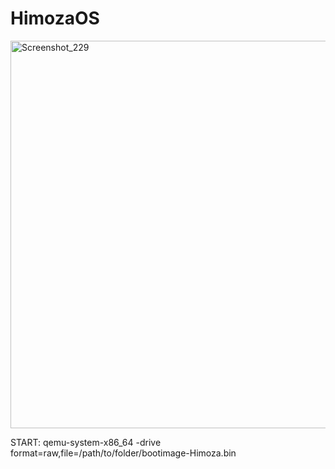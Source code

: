 # HimozaOS
<img width="620" alt="Screenshot_229" src="https://github.com/user-attachments/assets/5aef4a71-b1c1-4d39-aa2c-bf098518caf8" />

START: qemu-system-x86_64 -drive format=raw,file=/path/to/folder/bootimage-Himoza.bin
